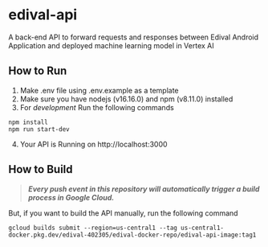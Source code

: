 # edival-api
A back-end API to forward requests and responses between Edival Android Application and deployed machine learning model in Vertex AI

## How to Run
1. Make .env file using .env.example as a template
2. Make sure you have nodejs (v16.16.0) and npm (v8.11.0) installed
3. For *development* Run the following commands
```
npm install
npm run start-dev
```
4. Your API is Running on http://localhost:3000

## How to Build
> ***Every push event in this repository will automatically trigger a build process in Google Cloud.***

But, if you want to build the API manually, run the following command
```
gcloud builds submit --region=us-central1 --tag us-central1-docker.pkg.dev/edival-402305/edival-docker-repo/edival-api-image:tag1
```